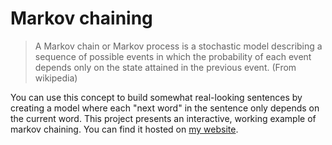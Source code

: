 # Markov chaining
> A Markov chain or Markov process is a stochastic model describing a sequence of possible events in which the probability of each event depends only on the state attained in the previous event.
(From wikipedia)

You can use this concept to build somewhat real-looking sentences by creating a model where each "next word" in the sentence only depends on the current word.
This project presents an interactive, working example of markov chaining. You can find it hosted on [my website](http://jcrowell.net/markov/).
